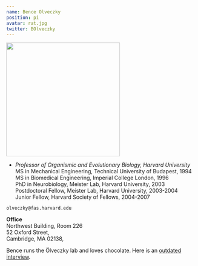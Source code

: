 ```yaml
---
name: Bence Olveczky
position: pi
avatar: rat.jpg
twitter: BOlveczky
---
```


<img width="300" src="{{site.baseurl}}/images/people/{{page.avatar}}" data-action="zoom">

- _Professor of Organismic and Evolutionary Biology, Harvard University_
MS in Mechanical Engineering, Technical University of Budapest, 1994 <br>
MS in Biomedical Engineering, Imperial College London, 1996 <br>
PhD in Neurobiology, Meister Lab, Harvard University, 2003 <br>
Postdoctoral Fellow, Meister Lab, Harvard University, 2003-2004 <br>
Junior Fellow, Harvard Society of Fellows, 2004-2007


<i class="fa fa-envelope-o"></i> `olveczky@fas.harvard.edu`

**Office**<br>
Northwest Building, Room 226 <br>
52 Oxford Street, <br>
Cambridge, MA 02138,


Bence runs the Ölveczky lab and loves chocolate. Here is an [outdated interview](http://www.cell.com/current-biology/fulltext/S0960-9822(15)01303-2). 

